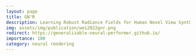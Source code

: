 ```yaml
---
layout: page
title: GN'R
description: Learning Robust Radiance Fields for Human Novel View Synthesis
img: assets/img/publication/wei2022gnr.png
redirect: https://generalizable-neural-performer.github.io/
importance: 100
category: neural rendering
---
```


